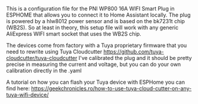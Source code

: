 This is a configuration file for the PNI WP800 16A WIFI Smart Plug in ESPHOME that allows you to connect it to Home Assistant locally.
The plug is powered by a hlw8012 power sensor and is based on the bk7231t chip (WB2S). So at least in theory, this setup file will work with any generic AliExpress WIFI smart socket that uses the WB2S chip.

The devices come from factory with a Tuya proprietary firmware that you need to rewrite using Tuya Cloudcutter https://github.com/tuya-cloudcutter/tuya-cloudcutter
I've calibrated the plug and it should be pretty precise in measuring the current and voltage, but you can do your own calibration directly in the .yaml

A tutorial on how you can flash your Tuya device with ESPHome you can find here: https://geekchronicles.ro/how-to-use-tuya-cloud-cutter-on-any-tuya-wifi-device/
